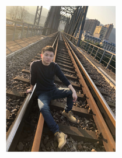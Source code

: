 <div class="page-about">
    <img src="./assets/me.jpeg" /> 
</div>

<style>
    .page-about {
        & img {
            width: 300px;
        }
    }
</style>

